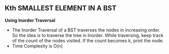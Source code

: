 ## Kth SMALLEST ELEMENT IN A BST

**Using Inorder Traversal**

- The Inorder Traversal of a BST traverses the nodes in increasing order. So the idea is to traverse the tree in Inorder. While traversing, keep track of the count of the nodes visited. If the count becomes k, print the node.
- Time Complexity is O(n)